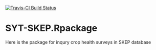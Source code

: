 [![Travis-CI Build Status](https://travis-ci.org/adamhsparks/SYT-SKEP.Rpackage.svg?branch=master)](https://travis-ci.org/adamhsparks/SYT-SKEP.Rpackage)

# SYT-SKEP.Rpackage
Here is the package for inqury crop health surveys in SKEP database
